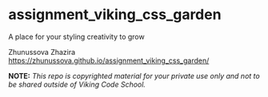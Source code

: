 assignment_viking_css_garden
============================

A place for your styling creativity to grow

Zhunussova Zhazira
https://zhunussova.github.io/assignment_viking_css_garden/

**NOTE:** *This repo is copyrighted material for your private use only and not to be shared outside of Viking Code School.*

